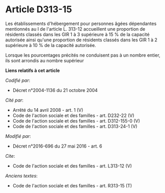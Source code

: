 # Article D313-15

Les établissements d'hébergement pour personnes âgées dépendantes mentionnés au I de l'article L. 313-12 accueillent une
proportion de résidents classés dans les GIR 1 à 3 supérieure à 15 % de la capacité autorisée ainsi qu'une proportion de
résidents classés dans les GIR 1 à 2 supérieure à 10 % de la capacité autorisée. 

Lorsque les pourcentages précités ne conduisent pas à un nombre entier, ils sont arrondis au nombre supérieur

**Liens relatifs à cet article**

_Codifié par_:

  - Décret n°2004-1136 du 21 octobre 2004

_Cité par_:

  - Arrêté du 14 avril 2008 - art. 1 (V)
  - Code de l'action sociale et des familles - art. D232-22 (V)
  - Code de l'action sociale et des familles - art. D312-155-0 (V)
  - Code de l'action sociale et des familles - art. D313-24-1 (V)

_Modifié par_:

  - Décret n°2016-696 du 27 mai 2016 - art. 6

_Cite_:

  - Code de l'action sociale et des familles - art. L313-12 (V)

_Anciens textes_:

  - Code de l'action sociale et des familles - art. R313-15 (T)
